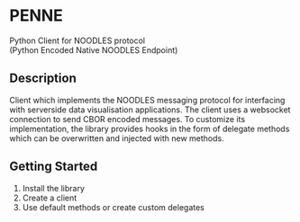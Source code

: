 # PENNE
Python Client for NOODLES protocol  
(Python Encoded Native NOODLES Endpoint)

## Description
Client which implements the NOODLES messaging protocol for interfacing with serverside data visualisation applications.
The client uses a websocket connection to send CBOR encoded messages. To customize its implementation, the
library provides hooks in the form of delegate methods which can be overwritten and injected with 
new methods.

## Getting Started
1. Install the library
2. Create a client
3. Use default methods or create custom delegates
